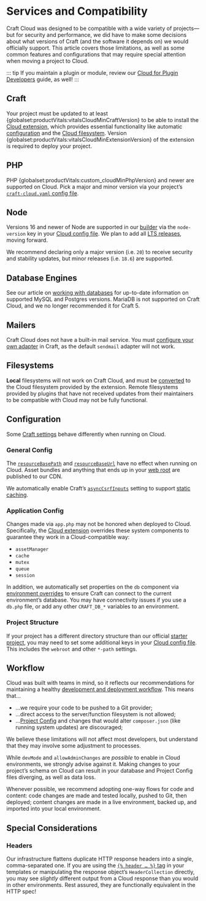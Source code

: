 # Services and Compatibility

Craft Cloud was designed to be compatible with a wide variety of projects—but for security and performance, we did have to make some decisions about what versions of Craft (and the software it depends on) we would officially support. This article covers those limitations, as well as some common features and configurations that may require special attention when moving a project to Cloud.

::: tip
If you maintain a plugin or module, review our [Cloud for Plugin Developers](development.md) guide, as well!
:::

## Craft

Your project must be updated to at least {globalset:productVitals:vitalsCloudMinCraftVersion} to be able to install the [Cloud extension](extension.md), which provides essential functionality like automatic [configuration](config.md) and the [Cloud filesystem](assets.md). Version {globalset:productVitals:vitalsCloudMinExtensionVersion} of the extension is required to deploy your project.

## PHP

PHP {globalset:productVitals:custom_cloudMinPhpVersion} and newer are supported on Cloud. Pick a major and minor version via your project’s [`craft-cloud.yaml` config file](config.md).

## Node

Versions 16 and newer of Node are supported in our [builder](builds.md) via the `node-version` key in your [Cloud config file](config.md). We plan to add all [LTS releases](https://nodejs.org/en/about/previous-releases), moving forward.

We recommend declaring only a major version (i.e. `20`) to receive security and stability updates, but minor releases (i.e. `18.6`) are supported.

## Database Engines

See our article on [working with databases](databases.md) for up-to-date information on supported MySQL and Postgres versions. MariaDB is not supported on Craft Cloud, and we no longer recommended it for Craft 5.

## Mailers

Craft Cloud does not have a built-in mail service. You must [configure your own adapter](/docs/5.x/system/mail.html) in Craft, as the default `sendmail` adapter will not work.

## Filesystems

**Local** filesystems will not work on Craft Cloud, and must be [converted](assets.md#converting-a-filesystem) to the Cloud filesystem provided by the extension. Remote filesystems provided by plugins that have not received updates from their maintainers to be compatible with Cloud may not be fully functional.

## Configuration

Some [Craft settings](/docs/5.x/configure.html) behave differently when running on Cloud.

### General Config

The [`resourceBasePath`](/docs/5.x/reference/config/general.html#resourcesbasepath) and [`resourceBaseUrl`](/docs/5.x/reference/config/general.html#resourcebaseurl) have no effect when running on Cloud. Asset bundles and anything that ends up in your [web root](#project-structure) are published to our CDN.

We automatically enable Craft’s [`asyncCsrfInputs`](/docs/5.x/reference/config/general.html#asynccsrfinputs) setting to support [static caching](caching.md).

### Application Config

Changes made via `app.php` may not be honored when deployed to Cloud. Specifically, the [Cloud extension](extension.md) overrides these system components to guarantee they work in a Cloud-compatible way:

- `assetManager`
- `cache`
- `mutex`
- `queue`
- `session`

In addition, we automatically set properties on the `db` component via [environment overrides](/docs/5.x/configure.html#environment-overrides) to ensure Craft can connect to the current environment’s database. You may have connectivity issues if you use a `db.php` file, or add any other `CRAFT_DB_*` variables to an environment.

### Project Structure

If your project has a different directory structure than our official [starter project](/knowledge-base/using-the-starter-project), you may need to set some additional keys in your [Cloud config file](config.md). This includes the `webroot` and other `*-path` settings.

## Workflow

Cloud was built with teams in mind, so it reflects our recommendations for maintaining a healthy [development and deployment workflow](/docs/5.x/deploy.html). This means that…

- …we require your code to be pushed to a Git provider;
- …direct access to the server/function filesystem is not allowed;
- …[Project Config](/docs/5.x/system/project-config.html) and changes that would alter `composer.json` (like running system updates) are discouraged;

We believe these limitations will not affect most developers, but understand that they may involve some adjustment to processes.

While `devMode` and `allowAdminChanges` are _possible_ to enable in Cloud environments, we strongly advise against it. Making changes to your project’s schema on Cloud can result in your database and Project Config files diverging, as well as data loss.

Whenever possible, we recommend adopting one-way flows for code and content: code changes are made and tested locally, pushed to Git, then deployed; content changes are made in a live environment, backed up, and imported into your local environment.

## Special Considerations

### Headers

Our infrastructure flattens duplicate HTTP response headers into a single, comma-separated one. If you are using the [`{% header … %}` tag](/docs/5.x/reference/twig/tags.html#header) in your templates or manipulating the response object’s `HeaderCollection` directly, you may see *slightly* different output from a Cloud response than you would in other environments. Rest assured, they are functionally equivalent in the HTTP spec!
